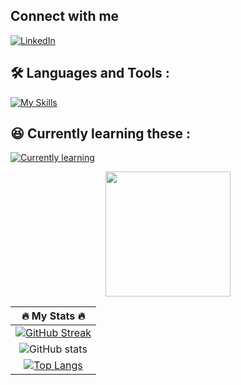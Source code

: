 [comment]: <> (<img src="https://storage.googleapis.com/gopherizeme.appspot.com/gophers/99bdd6fccf9f0b4e17e2327e746f5e682149d570.png" data-canonical-src="https://gyazo.com/eb5c5741b6a9a16c692170a41a49c858.png" width="150" />)

[comment]: <> (## About me)

[comment]: <> (Hey, I'm Ricky, a software engineer and Gopher-wannabe. Recovering from JavaScript fatigue, now on an exciting journey with Go. Started with React, but Go stole my heart. Let's connect if you're a fellow Gopher or just love the magic of software development! 🚀)

## Connect with me

[![LinkedIn](https://skillicons.dev/icons?i=linkedin)](https://www.linkedin.com/in/rickywongtiongsong/)
<!-- [![LinkedIn](https://skillicons.dev/icons?i=instagram)](https://www.instagram.com/ricky_0625/) -->

## :hammer_and_wrench: Languages and Tools :

[![My Skills](https://skillicons.dev/icons?i=bash,linux,c,cpp,html,css,js,ts,npm,vite,bun,react,nodejs,nextjs,jest,tailwind,mui,figma,java,py,git,github,vscode,md,discord,docker,php,nginx,arch,ubuntu,neovim)](https://skillicons.dev)

## :satisfied: Currently learning these :

[![Currently learning](https://skillicons.dev/icons?i=go,rust,laravel)](https://skillicons.dev)

<div align="center">
  <img src="https://media.giphy.com/media/7fw4JltlnpOmojLCbT/giphy.gif" width="200">
</div>

<div align="center">
  <div>
</div>

| :fire: **My Stats** :fire: |
| :---: |
| [![GitHub Streak](https://nirzak-streak-stats.vercel.app?user=Ricky0625&theme=catppuccin-frappe&hide_border=true)](https://git.io/streak-stats) |
| ![GitHub stats](https://github-readme-stats.vercel.app/api?username=Ricky0625&show_icons=true&theme=catppuccin_mocha) |
| [![Top Langs](https://github-readme-stats.vercel.app/api/top-langs/?username=Ricky0625&layout=compact&theme=catppuccin_mocha)](https://github.com/anuraghazra/github-readme-stats) |
